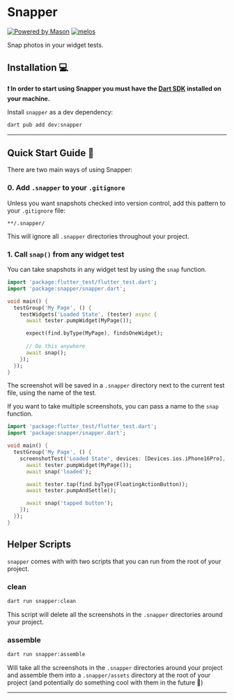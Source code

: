 # Snapper

[![Powered by Mason](https://img.shields.io/endpoint?url=https%3A%2F%2Ftinyurl.com%2Fmason-badge)](https://github.com/felangel/mason)
[![melos](https://img.shields.io/badge/maintained%20with-melos-f700ff.svg?style=flat-square)](https://github.com/invertase/melos)


Snap photos in your widget tests.

## Installation 💻

**❗ In order to start using Snapper you must have the [Dart SDK][dart_install_link] installed on your machine.**

Install `snapper` as a dev dependency:

```sh
dart pub add dev:snapper
```

---

## Quick Start Guide 🚀

There are two main ways of using Snapper:

### 0. Add `.snapper` to your `.gitignore`

Unless you want snapshots checked into version control, add this pattern to your `.gitignore` file:

```gitignore
**/.snapper/
```

This will ignore all `.snapper` directories throughout your project.


### 1. Call `snap()` from any widget test

You can take snapshots in any widget test by using the `snap` function.

```dart
import 'package:flutter_test/flutter_test.dart';
import 'package:snapper/snapper.dart';

void main() {
  testGroup('My Page', () {
    testWidgets('Loaded State', (tester) async {
      await tester.pumpWidget(MyPage());

      expect(find.byType(MyPage), findsOneWidget);
      
      // Do this anywhere
      await snap();
    });
  });
}

```

The screenshot will be saved in a `.snapper` directory next to the current test file, using the name of the test.

If you want to take multiple screenshots, you can pass a name to the `snap` function.

```dart
import 'package:flutter_test/flutter_test.dart';
import 'package:snapper/snapper.dart';

void main() {
  testGroup('My Page', () {
    screenshotTest('Loaded State', devices: [Devices.ios.iPhone16Pro], (tester) async {
      await tester.pumpWidget(MyPage());
      await snap('loaded');

      await tester.tap(find.byType(FloatingActionButton));
      await tester.pumpAndSettle();

      await snap('tapped button');
    });
  });
}

```

## Helper Scripts

`snapper` comes with with two scripts that you can run from the root of your project.

### clean

```sh
dart run snapper:clean
```

This script will delete all the screenshots in the `.snapper` directories around your project.

### assemble

```sh
dart run snapper:assemble
```

Will take all the screenshots in the `.snapper` directories around your project and assemble them into a `.snapper/assets` directory at the root of your project (and potentially do something cool with them in the future 👀)

---


[dart_install_link]: https://dart.dev/get-dart
[github_actions_link]: https://docs.github.com/en/actions/learn-github-actions
[license_badge]: https://img.shields.io/badge/license-MIT-blue.svg
[license_link]: https://opensource.org/licenses/MIT
[mason_link]: https://github.com/felangel/mason
[very_good_ventures_link]: https://verygood.ventures
